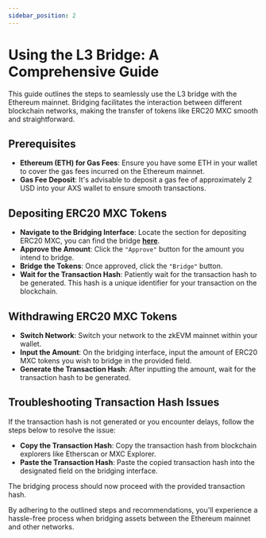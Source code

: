 ```yaml
---
sidebar_position: 2
---
```


# Using the L3 Bridge: A Comprehensive Guide

This guide outlines the steps to seamlessly use the L3 bridge with the Ethereum mainnet. Bridging facilitates the interaction between different blockchain networks, making the transfer of tokens like ERC20 MXC smooth and straightforward.

## Prerequisites
- **Ethereum (ETH) for Gas Fees**: Ensure you have some ETH in your wallet to cover the gas fees incurred on the Ethereum mainnet.
- **Gas Fee Deposit**: It's advisable to deposit a gas fee of approximately 2 USD into your AXS wallet to ensure smooth transactions.

## Depositing ERC20 MXC Tokens
- **Navigate to the Bridging Interface**: Locate the section for depositing ERC20 MXC, you can find the bridge **[here](https://erc20.moonchain.com/)**.
- **Approve the Amount**: Click the `"Approve"` button for the amount you intend to bridge.
- **Bridge the Tokens**:
Once approved, click the `"Bridge"` button.
- **Wait for the Transaction Hash**: Patiently wait for the transaction hash to be generated. This hash is a unique identifier for your transaction on the blockchain.


## Withdrawing ERC20 MXC Tokens
- **Switch Network**: Switch your network to the zkEVM mainnet within your wallet.
- **Input the Amount**: On the bridging interface, input the amount of ERC20 MXC tokens you wish to bridge in the provided field.
- **Generate the Transaction Hash**: After inputting the amount, wait for the transaction hash to be generated.

## Troubleshooting Transaction Hash Issues
If the transaction hash is not generated or you encounter delays, follow the steps below to resolve the issue:
- **Copy the Transaction Hash**: Copy the transaction hash from blockchain explorers like Etherscan or MXC Explorer.
- **Paste the Transaction Hash**: Paste the copied transaction hash into the designated field on the bridging interface.

The bridging process should now proceed with the provided transaction hash.

By adhering to the outlined steps and recommendations, you'll experience a hassle-free process when bridging assets between the Ethereum mainnet and other networks.
